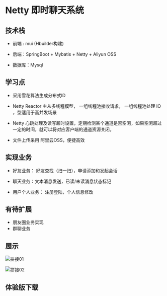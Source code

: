# Netty 即时聊天系统



## 技术栈 

+ 前端 :  mui (Hbuilder构建)

+ 后端：SpringBoot + Mybatis + Netty + Aliyun OSS

+ 数据库：Mysql

  

## 学习点

+ 采用雪花算法生成分布式ID

+ Netty Reactor 主从多线程模型， 一组线程池接收请求， 一组线程池处理 IO ，型适用于高并发场景 

+ Netty 心跳处理及读写超时设置，定期检测某个通道是否空闲，如果空闲超过一定的时间，就可以将对应客户端的通道资源关闭。

+ 文件上传采用 阿里云OSS，便捷高效

  

## 实现业务

+ 好友业务： 好友查找（扫一扫），申请添加和发起会话

+ 聊天业务：文本消息发送，已读/未读消息状态标记

+ 用户个人业务： 注册登陆，个人信息修改

  



## 有待扩展

+ 朋友圈业务实现
+ 群聊业务



## 展示

![拼接01](https://pigman1533.club/usr/uploads/2019/12/3122061926.jpg)

![拼接02](https://pigman1533.club/usr/uploads/2019/12/1181087857.jpg)



## 体验版下载

